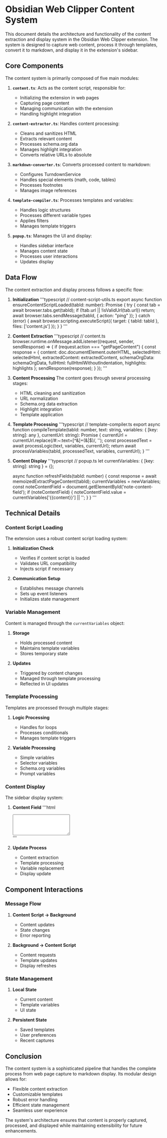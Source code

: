# Obsidian Web Clipper Content System

This document details the architecture and functionality of the content extraction and display system in the Obsidian Web Clipper extension. The system is designed to capture web content, process it through templates, convert it to markdown, and display it in the extension's sidebar.

## Core Components

The content system is primarily composed of five main modules:

1. **`content.ts`**: Acts as the content script, responsible for:
   - Initializing the extension in web pages
   - Capturing page content
   - Managing communication with the extension
   - Handling highlight integration

2. **`content-extractor.ts`**: Handles content processing:
   - Cleans and sanitizes HTML
   - Extracts relevant content
   - Processes schema.org data
   - Manages highlight integration
   - Converts relative URLs to absolute

3. **`markdown-converter.ts`**: Converts processed content to markdown:
   - Configures TurndownService
   - Handles special elements (math, code, tables)
   - Processes footnotes
   - Manages image references

4. **`template-compiler.ts`**: Processes templates and variables:
   - Handles logic structures
   - Processes different variable types
   - Applies filters
   - Manages template triggers

5. **`popup.ts`**: Manages the UI and display:
   - Handles sidebar interface
   - Manages content state
   - Processes user interactions
   - Updates display

## Data Flow

The content extraction and display process follows a specific flow:

1. **Initialization**
   '''typescript
   // content-script-utils.ts
   export async function ensureContentScriptLoaded(tabId: number): Promise<void> {
       try {
           const tab = await browser.tabs.get(tabId);
           if (!tab.url || !isValidUrl(tab.url)) return;
           await browser.tabs.sendMessage(tabId, { action: "ping" });
       } catch (error) {
           await browser.scripting.executeScript({
               target: { tabId: tabId },
               files: ['content.js']
           });
       }
   }
   '''

2. **Content Extraction**
   '''typescript
   // content.ts
   browser.runtime.onMessage.addListener((request, sender, sendResponse) => {
       if (request.action === "getPageContent") {
           const response = {
               content: doc.documentElement.outerHTML,
               selectedHtml: selectedHtml,
               extractedContent: extractedContent,
               schemaOrgData: schemaOrgData,
               fullHtml: fullHtmlWithoutIndentation,
               highlights: highlights
           };
           sendResponse(response);
       }
   });
   '''

3. **Content Processing**
   The content goes through several processing stages:
   - HTML cleaning and sanitization
   - URL normalization
   - Schema.org data extraction
   - Highlight integration
   - Template application

4. **Template Processing**
   '''typescript
   // template-compiler.ts
   export async function compileTemplate(tabId: number, text: string, variables: { [key: string]: any }, currentUrl: string): Promise<string> {
       currentUrl = currentUrl.replace(/#:~:text=[^&]+(&|$)/, '');
       const processedText = await processLogic(text, variables, currentUrl);
       return await processVariables(tabId, processedText, variables, currentUrl);
   }
   '''

5. **Content Display**
   '''typescript
   // popup.ts
   let currentVariables: { [key: string]: string } = {};
   
   async function refreshFields(tabId: number) {
       const response = await memoizedExtractPageContent(tabId);
       currentVariables = newVariables;
       const noteContentField = document.getElementById('note-content-field');
       if (noteContentField) {
           noteContentField.value = currentVariables['{{content}}'] || '';
       }
   }
   '''

## Technical Details

### Content Script Loading

The extension uses a robust content script loading system:

1. **Initialization Check**
   - Verifies if content script is loaded
   - Validates URL compatibility
   - Injects script if necessary

2. **Communication Setup**
   - Establishes message channels
   - Sets up event listeners
   - Initializes state management

### Variable Management

Content is managed through the `currentVariables` object:

1. **Storage**
   - Holds processed content
   - Maintains template variables
   - Stores temporary state

2. **Updates**
   - Triggered by content changes
   - Managed through template processing
   - Reflected in UI updates

### Template Processing

Templates are processed through multiple stages:

1. **Logic Processing**
   - Handles for loops
   - Processes conditionals
   - Manages template triggers

2. **Variable Processing**
   - Simple variables
   - Selector variables
   - Schema.org variables
   - Prompt variables

### Content Display

The sidebar display system:

1. **Content Field**
   '''html
   <div id="note-content-container">
       <textarea id="note-content-field" rows="4" data-i18n="notesAboutPage"></textarea>
   </div>
   '''

2. **Update Process**
   - Content extraction
   - Template processing
   - Variable replacement
   - Display update

## Component Interactions

### Message Flow

1. **Content Script → Background**
   - Content updates
   - State changes
   - Error reporting

2. **Background → Content Script**
   - Content requests
   - Template updates
   - Display refreshes

### State Management

1. **Local State**
   - Current content
   - Template variables
   - UI state

2. **Persistent State**
   - Saved templates
   - User preferences
   - Recent captures

## Conclusion

The content system is a sophisticated pipeline that handles the complete process from web page capture to markdown display. Its modular design allows for:
- Flexible content extraction
- Customizable templates
- Robust error handling
- Efficient state management
- Seamless user experience

The system's architecture ensures that content is properly captured, processed, and displayed while maintaining extensibility for future enhancements.